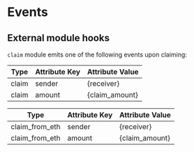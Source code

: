 <!--
order: 3
-->

# Events

## External module hooks

`claim` module emits one of the following events upon claiming:

| Type  | Attribute Key | Attribute Value |
| ----- | ------------- | --------------- |
| claim | sender        | {receiver}      |
| claim | amount        | {claim_amount}  |

| Type           | Attribute Key | Attribute Value |
| -------------- | ------------- | --------------- |
| claim_from_eth | sender        | {receiver}      |
| claim_from_eth | amount        | {claim_amount}  |
